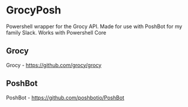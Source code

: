 # GrocyPosh

Powershell wrapper for the Grocy API. Made for use with PoshBot for my family Slack. Works with Powershell Core

## Grocy

Grocy -  https://github.com/grocy/grocy

## PoshBot

PoshBot - https://github.com/poshbotio/PoshBot
